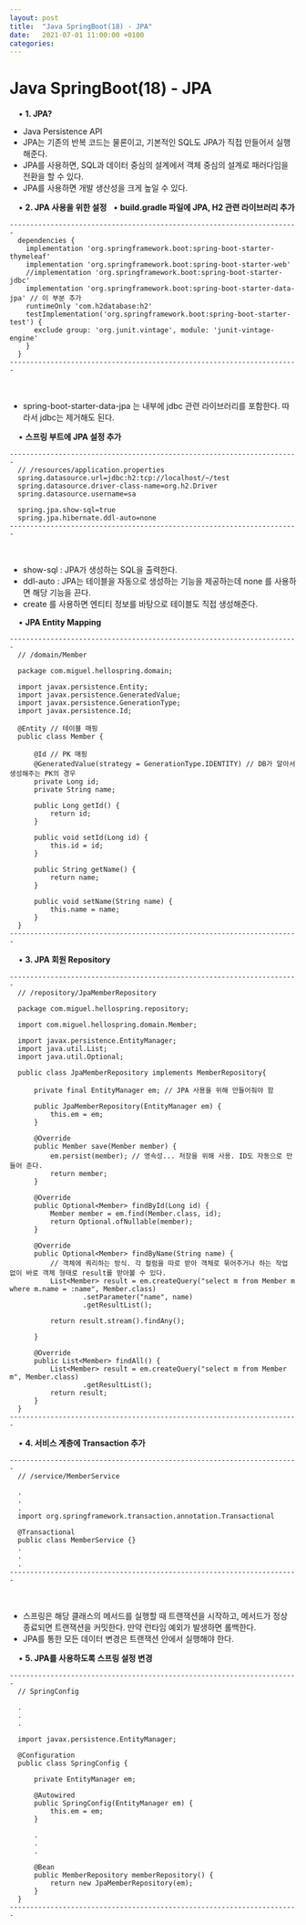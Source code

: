 ```yaml
---
layout: post
title:  "Java SpringBoot(18) - JPA"
date:   2021-07-01 11:00:00 +0100
categories:
---
```


# Java SpringBoot(18) - JPA
&nbsp;
&nbsp;
• **1. JPA?**
&nbsp;
- Java Persistence API
- JPA는 기존의 반복 코드는 물론이고, 기본적인 SQL도 JPA가 직접 만들어서 실행해준다.
- JPA를 사용하면, SQL과 데이터 중심의 설계에서 객체 중심의 설계로 패러다임을 전환을 할 수 있다. 
- JPA를 사용하면 개발 생산성을 크게 높일 수 있다.

&nbsp;
&nbsp;
• **2. JPA 사용을 위한 설정**
&nbsp;
• **build.gradle 파일에 JPA, H2 관련 라이브러리 추가**
```
-----------------------------------------------------------------------
  dependencies {
    implementation 'org.springframework.boot:spring-boot-starter-thymeleaf'
    implementation 'org.springframework.boot:spring-boot-starter-web'
    //implementation 'org.springframework.boot:spring-boot-starter-jdbc' 
    implementation 'org.springframework.boot:spring-boot-starter-data-jpa' // 이 부분 추가
    runtimeOnly 'com.h2database:h2' 
    testImplementation('org.springframework.boot:spring-boot-starter-test') {
      exclude group: 'org.junit.vintage', module: 'junit-vintage-engine'
    }
  }
-----------------------------------------------------------------------
```
&nbsp;
- spring-boot-starter-data-jpa 는 내부에 jdbc 관련 라이브러리를 포함한다. 따라서 jdbc는 제거해도 된다.

&nbsp;
&nbsp;
• **스프링 부트에 JPA 설정 추가**
```
-----------------------------------------------------------------------
  // /resources/application.properties
  spring.datasource.url=jdbc:h2:tcp://localhost/~/test
  spring.datasource.driver-class-name=org.h2.Driver
  spring.datasource.username=sa

  spring.jpa.show-sql=true
  spring.jpa.hibernate.ddl-auto=none
-----------------------------------------------------------------------
```
&nbsp;
- show-sql : JPA가 생성하는 SQL을 출력한다.
- ddl-auto : JPA는 테이블을 자동으로 생성하는 기능을 제공하는데 none 를 사용하면 해당 기능을 끈다.
- create 를 사용하면 엔티티 정보를 바탕으로 테이블도 직접 생성해준다.

&nbsp;
&nbsp;
• **JPA Entity Mapping**
```
-----------------------------------------------------------------------
  // /domain/Member

  package com.miguel.hellospring.domain;

  import javax.persistence.Entity;
  import javax.persistence.GeneratedValue;
  import javax.persistence.GenerationType;
  import javax.persistence.Id;

  @Entity // 테이블 매핑
  public class Member {

      @Id // PK 매핑
      @GeneratedValue(strategy = GenerationType.IDENTITY) // DB가 알아서 생성해주는 PK의 경우
      private Long id;
      private String name;

      public Long getId() {
          return id;
      }

      public void setId(Long id) {
          this.id = id;
      }

      public String getName() {
          return name;
      }

      public void setName(String name) {
          this.name = name;
      }
  }
-----------------------------------------------------------------------
```
&nbsp;
&nbsp;
• **3. JPA 회원 Repository**
```
-----------------------------------------------------------------------
  // /repository/JpaMemberRepository

  package com.miguel.hellospring.repository;

  import com.miguel.hellospring.domain.Member;

  import javax.persistence.EntityManager;
  import java.util.List;
  import java.util.Optional;

  public class JpaMemberRepository implements MemberRepository{

      private final EntityManager em; // JPA 사용을 위해 만들어줘야 함

      public JpaMemberRepository(EntityManager em) {
          this.em = em;
      }

      @Override
      public Member save(Member member) {
          em.persist(member); // 영속성... 저장을 위해 사용. ID도 자동으로 만들어 준다.
          return member;
      }

      @Override
      public Optional<Member> findById(Long id) {
          Member member = em.find(Member.class, id);
          return Optional.ofNullable(member);
      }

      @Override
      public Optional<Member> findByName(String name) {
          // 객체에 쿼리하는 방식. 각 컬럼을 따로 받아 객체로 묶어주거나 하는 작업 없이 바로 객체 형태로 result를 받아볼 수 있다.
          List<Member> result = em.createQuery("select m from Member m where m.name = :name", Member.class)
                  .setParameter("name", name)
                  .getResultList();

          return result.stream().findAny();

      }

      @Override
      public List<Member> findAll() {
          List<Member> result = em.createQuery("select m from Member m", Member.class)
                  .getResultList();
          return result;
      }
  }
-----------------------------------------------------------------------
```
&nbsp;
&nbsp;
• **4. 서비스 계층에 Transaction 추가**
```
-----------------------------------------------------------------------
  // /service/MemberService
  
  .
  .
  .
  import org.springframework.transaction.annotation.Transactional

  @Transactional
  public class MemberService {}
  .
  .
  .
-----------------------------------------------------------------------
```
&nbsp;
- 스프링은 해당 클래스의 메서드를 실행할 때 트랜잭션을 시작하고, 메서드가 정상 종료되면 트랜잭션을 커밋한다. 만약 런타임 예외가 발생하면 롤백한다.
- JPA를 통한 모든 데이터 변경은 트랜잭션 안에서 실행해야 한다.

&nbsp;
&nbsp;
• **5. JPA를 사용하도록 스프링 설정 변경**
```
-----------------------------------------------------------------------
  // SpringConfig

  .
  .
  .

  import javax.persistence.EntityManager;

  @Configuration
  public class SpringConfig {

      private EntityManager em;

      @Autowired
      public SpringConfig(EntityManager em) {
          this.em = em;
      }

      .
      .
      .

      @Bean
      public MemberRepository memberRepository() {
          return new JpaMemberRepository(em);
      }
  }
-----------------------------------------------------------------------
```


